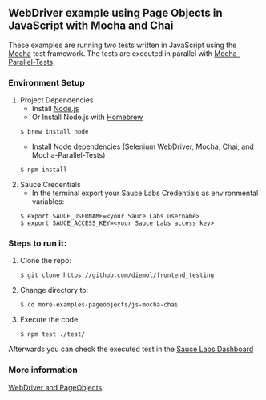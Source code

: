 ## WebDriver example using Page Objects in JavaScript with Mocha and Chai

These examples are running two tests written in JavaScript using the [Mocha](https://mochajs.org/) test framework. The
tests are executed in parallel with [Mocha-Parallel-Tests](https://www.npmjs.com/package/mocha-parallel-tests).

### Environment Setup

1. Project Dependencies
    * Install [Node.js](https://nodejs.org/en/)
    * Or Install Node.js with [Homebrew](http://brew.sh/)
    ```
    $ brew install node
    ```
    * Install Node dependencies (Selenium WebDriver, Mocha, Chai, and Mocha-Parallel-Tests)
    ```
    $ npm install
    ```
2. Sauce Credentials
    * In the terminal export your Sauce Labs Credentials as environmental variables:
    ```
    $ export SAUCE_USERNAME=<your Sauce Labs username>
    $ export SAUCE_ACCESS_KEY=<your Sauce Labs access key>
    ```

### Steps to run it:

1. Clone the repo:

    ```
    $ git clone https://github.com/diemol/frontend_testing
    ```
1. Change directory to:

    ```
    $ cd more-examples-pageobjects/js-mocha-chai
    ```
1. Execute the code

	```
	$ npm test ./test/
	```

Afterwards you can check the executed test in the [Sauce Labs Dashboard](https://saucelabs.com/beta/dashboard/)

### More information

[WebDriver and PageObjects](https://watirmelon.com/2015/10/30/webdriverjs-mocha-part-3-page-objects/)
	
